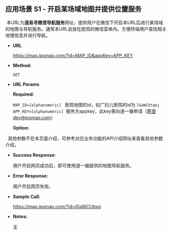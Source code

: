 **应用场景 S1 - 开启某场域地图并提供位置服务**
----
  本URL为**道易寻微信导航服务**网址，提供用户在微信下开启本URL后进行某场域的地图与导航服务。通常本URL会放在医院的微信菜单内。方便终端用户查找相关地理信息并进行导航。

* **URL**

  https://map.ipsmap.com/?id=MAP_ID&appKey=APP_KEY

* **Method:**
  
  `GET`
  
*  **URL Params**


   **Required:**
 
   `MAP_ID=[alphanumeric]`   医院地图的id，如广妇儿医院的id为 `lGaWCUtqoj`
   `APP_KEY=[alphanumeric]`  服务方appkey，此key需向道一循申请（寄至dev@ipsmap.com）
   
   **Option:**
   
   其他参数不在本页面介绍，可参考对应业务功能的API介绍网址来查看其他参数介绍。
   
* **Success Response:**
  
   用户开启网页成功后，即可使用道一循提供的地图导航服务。

 
* **Error Response:**

   用户开启网页失败。


* **Sample Call:**

   https://map.ipsmap.com/?id=lGaWCUtqoj

* **Notes:**

   无
